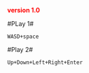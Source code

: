 <font color="red">**version 1.0**</font>

#PLay 1#

    WASD+space

#Play 2#

    Up+Down+Left+Right+Enter